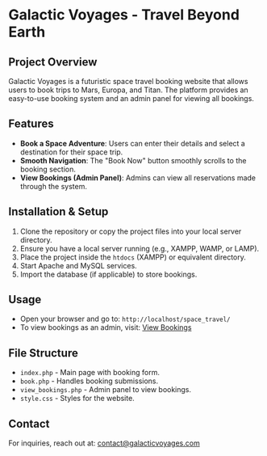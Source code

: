 # Galactic Voyages - Travel Beyond Earth

## Project Overview
Galactic Voyages is a futuristic space travel booking website that allows users to book trips to Mars, Europa, and Titan. The platform provides an easy-to-use booking system and an admin panel for viewing all bookings.

## Features
- **Book a Space Adventure**: Users can enter their details and select a destination for their space trip.
- **Smooth Navigation**: The "Book Now" button smoothly scrolls to the booking section.
- **View Bookings (Admin Panel)**: Admins can view all reservations made through the system.

## Installation & Setup
1. Clone the repository or copy the project files into your local server directory.
2. Ensure you have a local server running (e.g., XAMPP, WAMP, or LAMP).
3. Place the project inside the `htdocs` (XAMPP) or equivalent directory.
4. Start Apache and MySQL services.
5. Import the database (if applicable) to store bookings.

## Usage
- Open your browser and go to: `http://localhost/space_travel/`
- To view bookings as an admin, visit: [View Bookings](http://localhost/space_travel/view_bookings.php)

## File Structure
- `index.php` - Main page with booking form.
- `book.php` - Handles booking submissions.
- `view_bookings.php` - Admin panel to view bookings.
- `style.css` - Styles for the website.

## Contact
For inquiries, reach out at: [contact@galacticvoyages.com](mailto:dhanvanthri2004@gmail.com)

